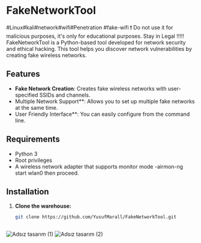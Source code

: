 # FakeNetworkTool
#Linux#kali#network#wifi#Penetration
#fake-wifi
❗ Do not use it for malicious purposes, it's only for educational purposes. Stay in Legal !!!!!
FakeNetworkTool is a Python-based tool developed for network security and ethical hacking. This tool helps you discover network vulnerabilities by creating fake wireless networks. 

## Features

- **Fake Network Creation**: Creates fake wireless networks with user-specified SSIDs and channels.
- Multiple Network Support**: Allows you to set up multiple fake networks at the same time.
- User Friendly Interface**: You can easily configure from the command line.

## Requirements

- Python 3
- Root privileges
- A wireless network adapter that supports monitor mode
-airmon-ng start wlan0 then proceed.
## Installation

1. **Clone the warehouse:**

   ```bash
   git clone https://github.com/YusufMarall/FakeNetworkTool.git
  

![Adsız tasarım (1)](https://github.com/user-attachments/assets/e6a90a89-35e4-4772-846d-cf35f206b82a)
![Adsız tasarım (2)](https://github.com/user-attachments/assets/bfc684a1-2b57-4f0b-8ee3-1c6fa9bf6ba5)
